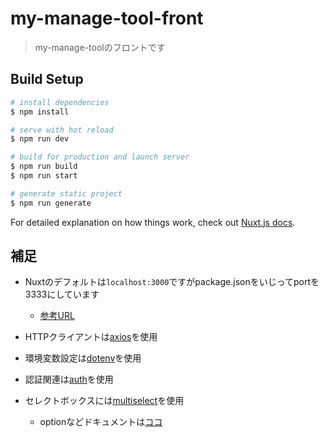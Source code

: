# my-manage-tool-front

> my-manage-toolのフロントです

## Build Setup

```bash
# install dependencies
$ npm install

# serve with hot reload
$ npm run dev

# build for production and launch server
$ npm run build
$ npm run start

# generate static project
$ npm run generate
```

For detailed explanation on how things work, check out [Nuxt.js docs](https://nuxtjs.org).

## 補足

- Nuxtのデフォルトは`localhost:3000`ですがpackage.jsonをいじってportを3333にしています
  - [参考URL](https://ja.nuxtjs.org/faq/host-port/)
  
- HTTPクライアントは[axios](https://axios.nuxtjs.org/usage)を使用

- 環境変数設定は[dotenv](https://github.com/nuxt-community/dotenv-module)を使用

- 認証関連は[auth](https://auth.nuxtjs.org/)を使用

- セレクトボックスには[multiselect](https://github.com/spektrummedia/nuxt-vue-multiselect)を使用
  - optionなどドキュメントは[ココ](https://vue-multiselect.js.org/)

